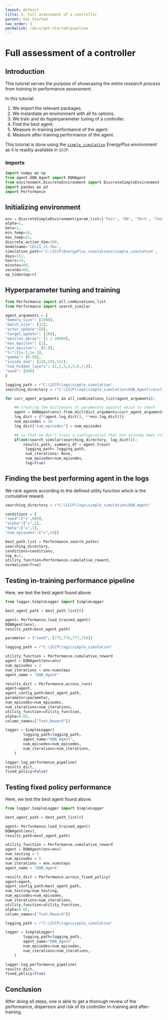 ```yaml
---
layout: default
title: 3. Full assessment of a controller
parent: Get Started
nav_order: 3
permalink: /docs/get-started/pipeline
---
```


# Full assessment of a controller

## Introduction

This tutorial serves the purpose of showcasing the entire *research process* from training to performance assessment.

In this tutorial:

1. We import the relevant packages.
2. We instantiate an environment with all its options.
3. We train and do hyperparameter tuning of a controller.
4. Find the best agent.
5. Measure in-training performance of the agent.
6. Measure after-training performance of the agent. 


This tutorial is done using the [`simple_simulation`](../../../ICCP/docs/technical-reference/environment/simple_environment) EnergyPlus environment as it is readily available in `ICCP`. 

### Imports

```python
import numpy as np
from agent.DQN_Agent import DQNAgent
from environment.DiscreteEnvironment import DiscreteSimpleEnvironment
import pandas as pd
import Performance
```

## Initializing environment

```python
env = DiscreteSimpleEnvironment(param_list=['Tair', 'RH', 'Tmrt', 'Tout', 'Qheat', 'Occ'],
alpha=1,
beta=1,
min_temp=16,
max_temp=21,
discrete_action_dim=100,
modelname='CELLS_v1.fmu',
simulation_path=r'C:\ICCP\EnergyPlus_simulations\simple_simulation',
days=151,
hours=24,
minutes=60,
seconds=60,
ep_timestep=6)
```

## Hyperparameter tuning and training

```python
from Performance import all_combinations_list
from Performance import search_similar

agent_arguments = {
"memory_size": [1000],
"batch_size": [32],
"actor_update":[8],
"target_update": [100],
"epsilon_decay": [1 / 20000],
"max_epsilon": [1],
"min_epsilon":  [0.0],
"lr":[1e-3,5e-3],
"gamma": [0.99],
"inside_dim": [128,256,512],
"num_hidden_layers": [1,2,3,4,5,6,7,8],
"seed": [800]
}

logging_path = r"C:\ICCP\logs\simple_simulation"
searching_directory = r"C:\ICCP\logs\simple_simulation\DQN_Agent\results"

for curr_agent_arguments in all_combinations_list(agent_arguments):

    ## creating the dictionary of parameters against which to check
    agent = DQNAgent(env).from_dict(dict_arguments=curr_agent_arguments)
    log_dict = {**agent.log_dict(), **env.log_dict()}
    num_episodes = 10
    log_dict["num_episodes"] = num_episodes

    ## so that we don't train a configuration that has already been trained
    if(not(search_similar(searching_directory, log_dict))):
        results_path, summary_df = agent.train(
         logging_path= logging_path,
         num_iterations= None,
         num_episodes=num_episodes,
         log=True)
```

## Finding the best performing agent in the logs

We rank agents according to the defined utility function which is the cumulative reward.

```python
searching_directory = r"C:\ICCP\logs\simple_simulation\DQN_Agent"

conditions = {
"seed":["=",800],
"alpha":["=",1],
"beta":["=",1], 
"num_episodes":["=",10]}

best_path_list = Performance.search_paths(
searching_directory,
conditions=conditions,
top_k=1,
utility_function=Performance.cumulative_reward,
normalized=True)
```

## Testing in-training performance pipeline

Here, we test the best agent found above.

```python
from logger.SimpleLogger import SimpleLogger

best_agent_path = best_path_list[0]

agent= Performance.load_trained_agent(
DQNAgent(env),
results_path=best_agent_path)

parameter = ("seed", [775,776,777,778])

logging_path = r"C:\ICCP\logs\simple_simulation"

utility_function = Performance.cumulative_reward
agent = DQNAgent(env=env)
num_episodes = 2
num_iterations = env.numsteps
agent_name = "DQN_Agent"

results_dict = Performance.across_runs(
agent=agent,
agent_config_path=best_agent_path,
parameter=parameter,
num_episodes=num_episodes,
num_iterations=num_iterations,
utility_function=utility_function,
alpha=0.05,
column_names=["Tset,Reward"])

logger = SimpleLogger(
        logging_path=logging_path,
        agent_name="DQN_Agent",
        num_episodes=num_episodes,
        num_iterations=num_iterations,
    )

logger.log_performance_pipeline(
results_dict,
fixed_policy=False)
```

## Testing fixed policy performance

Here, we test the best agent found above.

```python
from logger.SimpleLogger import SimpleLogger

best_agent_path = best_path_list[0]

agent= Performance.load_trained_agent(
DQNAgent(env),
results_path=best_agent_path)

utility_function = Performance.cumulative_reward
agent = DQNAgent(env=env)
num_testing = 3
num_episodes = 5
num_iterations = env.numsteps
agent_name = "DQN_Agent"

results_dict = Performance.across_fixed_policy(
agent=agent,
agent_config_path=best_agent_path,
num_testing=num_testing,
num_episodes=num_episodes,
num_iterations=num_iterations,
utility_function=utility_function,
alpha=0.05,
column_names=["Tset,Reward"])

logging_path = r"C:\ICCP\logs\simple_simulation"

logger = SimpleLogger(
        logging_path=logging_path,
        agent_name="DQN_Agent",
        num_episodes=num_episodes,
        num_iterations=num_iterations,
    )

logger.log_performance_pipeline(
results_dict,
fixed_policy=True)
```

## Conclusion

After doing all steps, one is able to get a thorough review of the performance, dispersion and risk of its controller in-training and after-training.
